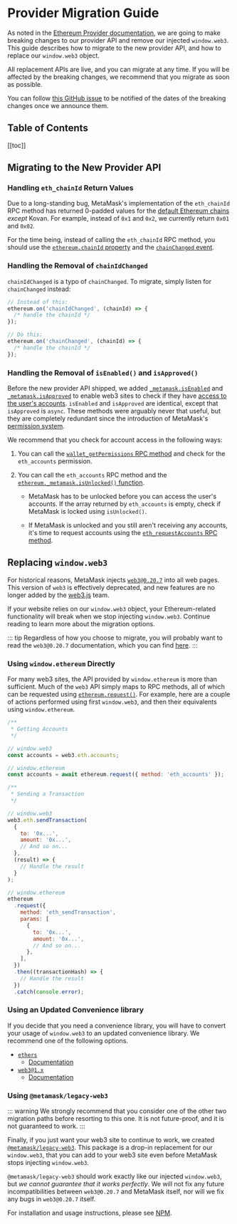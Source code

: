 # Provider Migration Guide

As noted in the [Ethereum Provider documentation](./ethereum-provider.html#upcoming-breaking-changes), we are going to make breaking changes to our provider API and remove our injected `window.web3`.
This guide describes how to migrate to the new provider API, and how to replace our `window.web3` object.

All replacement APIs are live, and you can migrate at any time.
If you will be affected by the breaking changes, we recommend that you migrate as soon as possible.

You can follow [this GitHub issue](https://github.com/MetaMask/metamask-extension/issues/8077) to be notified of the dates of the breaking changes once we announce them.

## Table of Contents

[[toc]]

## Migrating to the New Provider API

### Handling `eth_chainId` Return Values

Due to a long-standing bug, MetaMask's implementation of the `eth_chainId` RPC method has returned 0-padded values for the [default Ethereum chains](./ethereum-provider.html#chain-ids) _except_ Kovan.
For example, instead of `0x1` and `0x2`, we currently return `0x01` and `0x02`.

For the time being, instead of calling the `eth_chainId` RPC method, you should use the [`ethereum.chainId` property](./ethereum-provider.html#ethereum-chainid) and the [`chainChanged` event](./ethereum-provider.html#chainchanged).

### Handling the Removal of `chainIdChanged`

`chainIdChanged` is a typo of `chainChanged`.
To migrate, simply listen for `chainChanged` instead:

```javascript
// Instead of this:
ethereum.on('chainIdChanged', (chainId) => {
  /* handle the chainId */
});

// Do this:
ethereum.on('chainChanged', (chainId) => {
  /* handle the chainId */
});
```

### Handling the Removal of `isEnabled()` and `isApproved()`

Before the new provider API shipped, we added
[`_metamask.isEnabled`](./ethereum-provider.html#ethereum-metamask-isenabled-to-be-removed) and
[`_metamask.isApproved`](./ethereum-provider.html#ethereum-metamask-isapproved-to-be-removed)
to enable web3 sites to check if they have [access to the user's accounts](./rpc-api.html#eth-requestaccounts).
`isEnabled` and `isApproved` are identical, except that `isApproved` is `async`.
These methods were arguably never that useful, but they are completely redundant since the introduction of MetaMask's [permission system](./rpc-api.html#permissions).

We recommend that you check for account access in the following ways:

1. You can call the [`wallet_getPermissions` RPC method](./rpc-api.html#wallet-getpermissions) and check for the `eth_accounts` permission.

2. You can call the `eth_accounts` RPC method and the [`ethereum._metamask.isUnlocked()` function](./ethereum-provider.html#ethereum-metamask-isunlocked).

   - MetaMask has to be unlocked before you can access the user's accounts.
     If the array returned by `eth_accounts` is empty, check if MetaMask is locked using `isUnlocked()`.

   - If MetaMask is unlocked and you still aren't receiving any accounts, it's time to request accounts using the [`eth_requestAccounts` RPC method](./rpc-api.html#eth-requestaccounts).

## Replacing `window.web3`

For historical reasons, MetaMask injects [`web3@0.20.7`](https://github.com/ethereum/web3.js/tree/0.20.7) into all web pages.
This version of `web3` is effectively deprecated, and new features are no longer added by the [web3.js](https://github.com/ethereum/web3.js/) team.

If your website relies on our `window.web3` object, your Ethereum-related functionality will break when we stop injecting `window.web3`.
Continue reading to learn more about the migration options.

::: tip
Regardless of how you choose to migrate, you will probably want to read the `web3@0.20.7` documentation, which you can find [here](https://github.com/ethereum/web3.js/blob/0.20.7/DOCUMENTATION.md).
:::

### Using `window.ethereum` Directly

For many web3 sites, the API provided by `window.ethereum` is more than sufficient.
Much of the `web3` API simply maps to RPC methods, all of which can be requested using [`ethereum.request()`](./ethereum-provider.html#ethereum-request-args).
For example, here are a couple of actions performed using first `window.web3`, and then their equivalents using `window.ethereum`.

```javascript
/**
 * Getting Accounts
 */

// window.web3
const accounts = web3.eth.accounts;

// window.ethereum
const accounts = await ethereum.request({ method: 'eth_accounts' });

/**
 * Sending a Transaction
 */

// window.web3
web3.eth.sendTransaction(
  {
    to: '0x...',
    amount: '0x...',
    // And so on...
  },
  (result) => {
    // Handle the result
  }
);

// window.ethereum
ethereum
  .request({
    method: 'eth_sendTransaction',
    params: [
      {
        to: '0x...',
        amount: '0x...',
        // And so on...
      },
    ],
  })
  .then((transactionHash) => {
    // Handle the result
  })
  .catch(console.error);
```

### Using an Updated Convenience library

If you decide that you need a convenience library, you will have to convert your usage of `window.web3` to an updated convenience library.
We recommend one of the following options.

- [`ethers`](https://npmjs.com/package/ethers)
  - [Documentation](https://docs.ethers.io/v5)
- [`web3@1.x`](https://npmjs.com/package/web3)
  - [Documentation](https://web3js.readthedocs.io)

### Using `@metamask/legacy-web3`

::: warning
We strongly recommend that you consider one of the other two migration paths before resorting to this one.
It is not future-proof, and it is not guaranteed to work.
:::

Finally, if you just want your web3 site to continue to work, we created [`@metamask/legacy-web3`](https://npmjs.com/package/@metamask/legacy-web3).
This package is a drop-in replacement for our `window.web3`, that you can add to your web3 site even before MetaMask stops injecting `window.web3`.

`@metamask/legacy-web3` should work exactly like our injected `window.web3`, but _we cannot guarantee that it works perfectly_.
We will not fix any future incompatibilities between `web3@0.20.7` and MetaMask itself, nor will we fix any bugs in `web3@0.20.7` itself.

For installation and usage instructions, please see [NPM](https://npmjs.com/package/@metamask/legacy-web3).
